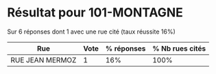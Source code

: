 # Résultat pour 101-MONTAGNE

Sur 6 réponses dont 1 avec une rue cité (taux réussite 16%)

| Rue | Vote | % réponses | % Nb rues cités|
|-----|------|------------|----------------|
| RUE JEAN MERMOZ | 1 | 16% | 100%|
